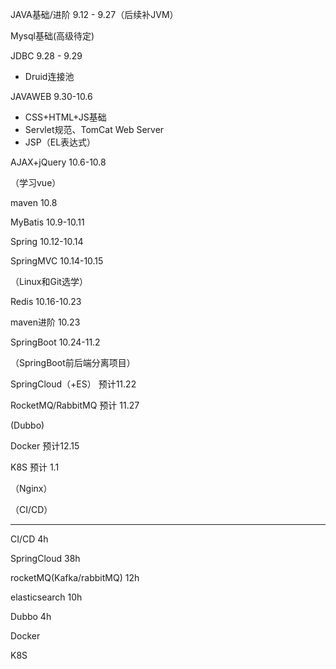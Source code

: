 JAVA基础/进阶 9.12 - 9.27（后续补JVM）

Mysql基础(高级待定)

JDBC 9.28 - 9.29

* Druid连接池

JAVAWEB 9.30-10.6

* CSS+HTML+JS基础
* Servlet规范、TomCat Web Server
* JSP（EL表达式）

AJAX+jQuery 10.6-10.8

（学习vue）

maven 10.8

MyBatis 10.9-10.11

Spring 10.12-10.14

SpringMVC 10.14-10.15

（Linux和Git选学）

Redis 10.16-10.23

maven进阶 10.23

SpringBoot 10.24-11.2

（SpringBoot前后端分离项目）

SpringCloud（+ES） 预计11.22

RocketMQ/RabbitMQ 预计 11.27

(Dubbo)

Docker 预计12.15

K8S 预计 1.1

（Nginx）

（CI/CD）

---

CI/CD 4h

SpringCloud 38h

rocketMQ(Kafka/rabbitMQ) 12h

elasticsearch 10h

Dubbo 4h

Docker

K8S
